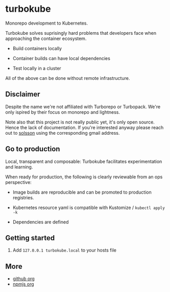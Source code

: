 # turbokube

Monorepo development to Kubernetes.

Turbokube solves suprisingly hard problems that developers face when approaching the container ecosystem.

 * Build containers locally

 * Container builds can have local dependencies

 * Test locally in a cluster

All of the above can be done without remote infrastructure.

## Disclaimer

Despite the name we're not affiliated with Turborepo or Turbopack.
We're only ispired by their focus on monorepo and lightness.

Note also that this project is not really public yet, it's only open source.
Hence the lack of documentation.
If you're interested anyway please reach out to [solsson](https://github.com/solsson) using the corresponding gmail address.

## Go to production

Local, transparent and composable: Turbokube facilitates experimentation and learning.

When ready for production, the following is clearly reviewable from an ops perspective:

 * Image builds are reproducible and can be promoted to production registries.

 * Kubernetes resource yaml is compatible with Kustomize / `kubectl apply -k`

 * Dependencies are defined

## Getting started

 1. Add `127.0.0.1 turbokube.local` to your hosts file

## More

 * [github org](https://github.com/turbokube)
 * [npmjs org](https://www.npmjs.com/org/turbokube)
